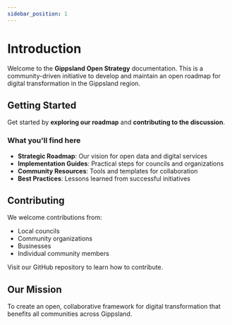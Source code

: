 ```yaml
---
sidebar_position: 1
---
```


# Introduction

Welcome to the **Gippsland Open Strategy** documentation. This is a community-driven initiative to develop and maintain an open roadmap for digital transformation in the Gippsland region.

## Getting Started

Get started by **exploring our roadmap** and **contributing to the discussion**.

### What you'll find here

- **Strategic Roadmap**: Our vision for open data and digital services
- **Implementation Guides**: Practical steps for councils and organizations
- **Community Resources**: Tools and templates for collaboration
- **Best Practices**: Lessons learned from successful initiatives

## Contributing

We welcome contributions from:

- Local councils
- Community organizations
- Businesses
- Individual community members

Visit our GitHub repository to learn how to contribute.

## Our Mission

To create an open, collaborative framework for digital transformation that benefits all communities across Gippsland.